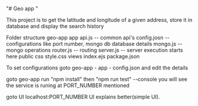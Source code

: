 "# Geo app " 

This project is to get the latitude and longitude of a given address, store it in database and display the search history

Folder structure 
geo-app
	app
		api.js   -- common api's
		config.josn -- configurations like port number, mongo db database details
		mongo.js  -- mongo operations
		router.js -- routing 
		server.js -- server execution starts here
	public
		css
			style.css 
	views
		index.ejs
	package.json


To set configurations
goto geo-app - app - config.json and edit the details

goto geo-app 
run "npm install"
then "npm run test" --console you will see the service is runing at PORT_NUMBER mentioned

goto UI localhost:PORT_NUMBER UI explains better(simple UI).
